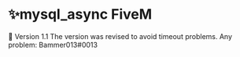 # ✨mysql_async FiveM

📖 Version 1.1 The version was revised to avoid timeout problems.
Any problem: Bammer013#0013
